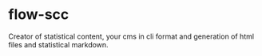 # flow-scc
Creator of statistical content, your cms in cli format and generation of html files and statistical markdown.
